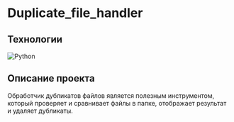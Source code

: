 # Duplicate_file_handler

## Технологии

![Python](https://img.shields.io/badge/python-3670A0?style=for-the-badge&logo=python&logoColor=ffdd54)

## Описание проекта

Обработчик дубликатов файлов является полезным инструментом, который проверяет и сравнивает файлы в папке, отображает результат и удаляет дубликаты.
